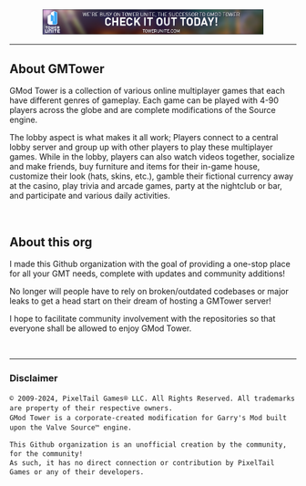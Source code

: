 <div style="text-align: center;" align="center" style="display: block; margin: 0 auto">
    <a href="https://towerunite.com"><img width="77%" src="https://github.com/gmodtower/.github/blob/ff5d218629436b6abe206db708b0b83f178b42d5/TU_Banner_Graphic.png" draggable="false" /></a>
</div>

<hr>

## About GMTower
GMod Tower is a collection of various online multiplayer games that each have different genres of gameplay. Each game can be played with 4-90 players across the globe and are complete modifications of the Source engine.

The lobby aspect is what makes it all work; Players connect to a central lobby server and group up with other players to play these multiplayer games. While in the lobby, players can also watch videos together, socialize and make friends, buy furniture and items for their in-game house, customize their look (hats, skins, etc.), gamble their fictional currency away at the casino, play trivia and arcade games, party at the nightclub or bar, and participate and various daily activities.

<br>

## About this org
I made this Github organization with the goal of providing a one-stop place for all your GMT needs, complete with updates and community additions!

No longer will people have to rely on broken/outdated codebases or major leaks to get a head start on their dream of hosting a GMTower server!

I hope to facilitate community involvement with the repositories so that everyone shall be allowed to enjoy GMod Tower.

<br><hr>

### Disclaimer
`© 2009-2024, PixelTail Games® LLC. All Rights Reserved. All trademarks are property of their respective owners.`
<br>
`GMod Tower is a corporate-created modification for Garry's Mod built upon the Valve Source™ engine.`

```
This Github organization is an unofficial creation by the community, for the community!
As such, it has no direct connection or contribution by PixelTail Games or any of their developers.
```
